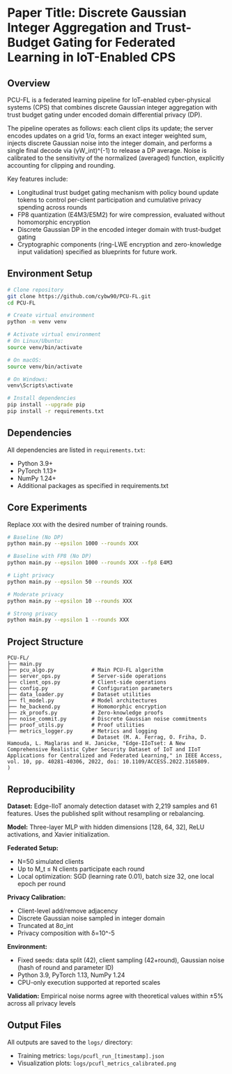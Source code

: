 # Paper Title:  Discrete Gaussian Integer Aggregation and Trust-Budget Gating for Federated Learning in IoT-Enabled CPS

## Overview

PCU-FL is a federated learning pipeline for IoT-enabled cyber-physical systems (CPS) that combines discrete Gaussian integer aggregation with trust budget gating under encoded domain differential privacy (DP). 

The pipeline operates as follows: each client clips its update; the server encodes updates on a grid 1/α, forms an exact integer weighted sum, injects discrete Gaussian noise into the integer domain, and performs a single final decode via (γW_int)^(-1) to release a DP average. Noise is calibrated to the sensitivity of the normalized (averaged) function, explicitly accounting for clipping and rounding.

Key features include:
- Longitudinal trust budget gating mechanism with policy bound update tokens to control per-client participation and cumulative privacy spending across rounds
- FP8 quantization (E4M3/E5M2) for wire compression, evaluated without homomorphic encryption
- Discrete Gaussian DP in the encoded integer domain with trust-budget gating
- Cryptographic components (ring-LWE encryption and zero-knowledge input validation) specified as blueprints for future work.


## Environment Setup

```bash
# Clone repository
git clone https://github.com/cybw90/PCU-FL.git
cd PCU-FL

# Create virtual environment
python -m venv venv

# Activate virtual environment
# On Linux/Ubuntu:
source venv/bin/activate

# On macOS:
source venv/bin/activate

# On Windows:
venv\Scripts\activate

# Install dependencies
pip install --upgrade pip
pip install -r requirements.txt
```

## Dependencies

All dependencies are listed in `requirements.txt`:
- Python 3.9+
- PyTorch 1.13+
- NumPy 1.24+
- Additional packages as specified in requirements.txt

## Core Experiments

Replace `XXX` with the desired number of training rounds.

```bash
# Baseline (No DP)
python main.py --epsilon 1000 --rounds XXX

# Baseline with FP8 (No DP)
python main.py --epsilon 1000 --rounds XXX --fp8 E4M3

# Light privacy
python main.py --epsilon 50 --rounds XXX

# Moderate privacy
python main.py --epsilon 10 --rounds XXX

# Strong privacy
python main.py --epsilon 1 --rounds XXX
```

## Project Structure

```
PCU-FL/
├── main.py                
├── pcu_algo.py            # Main PCU-FL algorithm
├── server_ops.py          # Server-side operations
├── client_ops.py          # Client-side operations
├── config.py              # Configuration parameters
├── data_loader.py         # Dataset utilities
├── fl_model.py            # Model architectures
├── he_backend.py          # Homomorphic encryption 
├── zk_proofs.py           # Zero-knowledge proofs 
├── noise_commit.py        # Discrete Gaussian noise commitments 
├── proof_utils.py         # Proof utilities 
├── metrics_logger.py      # Metrics and logging
                           # Dataset (M. A. Ferrag, O. Friha, D. Hamouda, L. Maglaras and H. Janicke, "Edge-IIoTset: A New Comprehensive Realistic Cyber Security Dataset of IoT and IIoT Applications for Centralized and Federated Learning," in IEEE Access, vol. 10, pp. 40281-40306, 2022, doi: 10.1109/ACCESS.2022.3165809.
)
```

## Reproducibility

**Dataset:** Edge-IIoT anomaly detection dataset with 2,219 samples and 61 features. Uses the published split without resampling or rebalancing.

**Model:** Three-layer MLP with hidden dimensions [128, 64, 32], ReLU activations, and Xavier initialization.

**Federated Setup:** 
- N=50 simulated clients
- Up to M_t ≤ N clients participate each round
- Local optimization: SGD (learning rate 0.01), batch size 32, one local epoch per round

**Privacy Calibration:**
- Client-level add/remove adjacency
- Discrete Gaussian noise sampled in integer domain
- Truncated at 8σ_int
- Privacy composition with δ=10^-5

**Environment:**
- Fixed seeds: data split (42), client sampling (42+round), Gaussian noise (hash of round and parameter ID)
- Python 3.9, PyTorch 1.13, NumPy 1.24
- CPU-only execution supported at reported scales

**Validation:** Empirical noise norms agree with theoretical values within ±5% across all privacy levels

## Output Files

All outputs are saved to the `logs/` directory:
- Training metrics: `logs/pcufl_run_[timestamp].json`
- Visualization plots: `logs/pcufl_metrics_calibrated.png`
